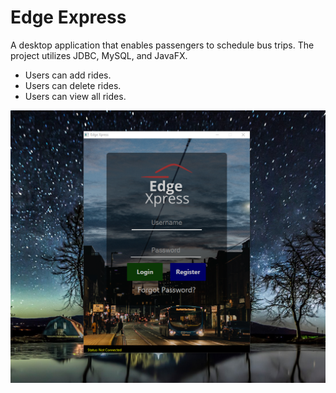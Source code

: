 # Edge Express 

A desktop application that enables passengers to schedule bus trips. The project utilizes JDBC, MySQL, and JavaFX.

* Users can add rides.
* Users can delete rides.
* Users can view all rides.  


![alt text](https://github.com/Tobi-Adegbuji/Bus_Application_CIS3270/blob/master/BusAppCIS/BusImages/LoginScreenReadMe.PNG "Bus Reservation System")

